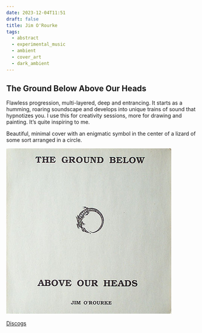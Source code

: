 ```yaml
---
date: 2023-12-04T11:51
draft: false
title: Jim O'Rourke
tags:
  - abstract
  - experimental_music
  - ambient
  - cover_art
  - dark_ambient
---
```

## The Ground Below Above Our Heads

Flawless progression, multi-layered, deep and entrancing. It starts as a humming, roaring soundscape and develops into unique trains of sound that hypnotizes you. I use this for creativity sessions, more for drawing and painting. It’s quite inspiring to me.

Beautiful, minimal cover with an enigmatic symbol in the center of a lizard of some sort arranged in a circle.

![As described before. Background is paper white and in black is the serif font title broken in two, with half above the symbol and the rest below, with Jim's name at the very bottom](../attachment/vsc-paste/jim-orourke-231204115546.png)

[Discogs](https://www.discogs.com/master/98729-Jim-ORourke-The-Ground-Below-Above-Our-Heads)